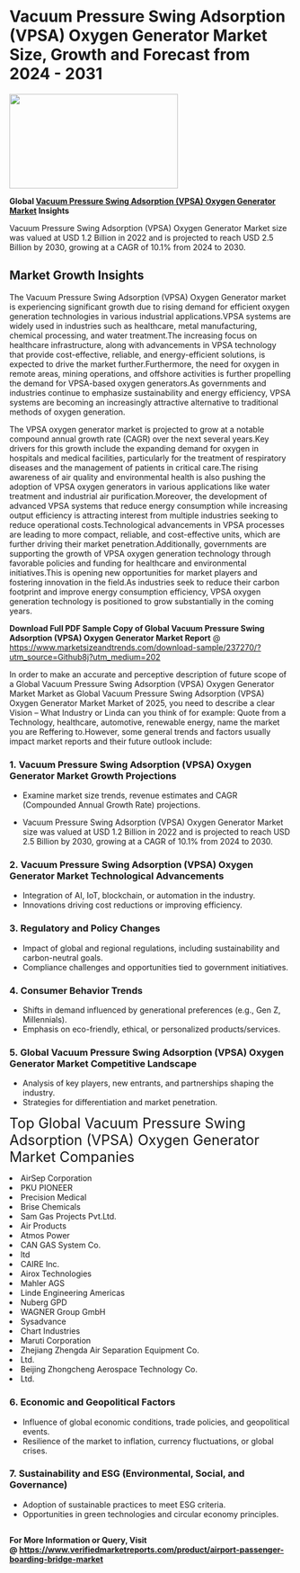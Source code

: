 <H1>Vacuum Pressure Swing Adsorption (VPSA) Oxygen Generator Market Size, Growth and Forecast from 2024 - 2031</H1><img class="aligncenter size-medium wp-image-584254" src="https://thirdeyenews.in/wp-content/uploads/2024/09/Global-Market-Research-300x168.jpeg" alt="" width="300" height="168" /><p><strong>Global&nbsp;<a href="https://www.marketsizeandtrends.com/download-sample/237270/?utm_source=Github8j?utm_medium=202">Vacuum Pressure Swing Adsorption (VPSA) Oxygen Generator Market</a> Insights</strong></p><p>Vacuum Pressure Swing Adsorption (VPSA) Oxygen Generator Market size was valued at USD 1.2 Billion in 2022 and is projected to reach USD 2.5 Billion by 2030, growing at a CAGR of 10.1% from 2024 to 2030.</p><p><h2>Market Growth Insights</h2> <p>The Vacuum Pressure Swing Adsorption (VPSA) Oxygen Generator market is experiencing significant growth due to rising demand for efficient oxygen generation technologies in various industrial applications.VPSA systems are widely used in industries such as healthcare, metal manufacturing, chemical processing, and water treatment.The increasing focus on healthcare infrastructure, along with advancements in VPSA technology that provide cost-effective, reliable, and energy-efficient solutions, is expected to drive the market further.Furthermore, the need for oxygen in remote areas, mining operations, and offshore activities is further propelling the demand for VPSA-based oxygen generators.As governments and industries continue to emphasize sustainability and energy efficiency, VPSA systems are becoming an increasingly attractive alternative to traditional methods of oxygen generation.</p> <p>The VPSA oxygen generator market is projected to grow at a notable compound annual growth rate (CAGR) over the next several years.Key drivers for this growth include the expanding demand for oxygen in hospitals and medical facilities, particularly for the treatment of respiratory diseases and the management of patients in critical care.The rising awareness of air quality and environmental health is also pushing the adoption of VPSA oxygen generators in various applications like water treatment and industrial air purification.Moreover, the development of advanced VPSA systems that reduce energy consumption while increasing output efficiency is attracting interest from multiple industries seeking to reduce operational costs.Technological advancements in VPSA processes are leading to more compact, reliable, and cost-effective units, which are further driving their market penetration.Additionally, governments are supporting the growth of VPSA oxygen generation technology through favorable policies and funding for healthcare and environmental initiatives.This is opening new opportunities for market players and fostering innovation in the field.As industries seek to reduce their carbon footprint and improve energy consumption efficiency, VPSA oxygen generation technology is positioned to grow substantially in the coming years.<p><span class=""><strong>Download Full PDF Sample Copy of Global Vacuum Pressure Swing Adsorption (VPSA) Oxygen Generator Market Report</strong> @ <a href="https://www.marketsizeandtrends.com/download-sample/237270/?utm_source=Github8j?utm_medium=202" target="_blank">https://www.marketsizeandtrends.com/download-sample/237270/?utm_source=Github8j?utm_medium=202</a></span></p><p>In order to make an accurate and perceptive description of future scope of a Global&nbsp;Vacuum Pressure Swing Adsorption (VPSA) Oxygen Generator Market Market as Global&nbsp;Vacuum Pressure Swing Adsorption (VPSA) Oxygen Generator Market Market of 2025, you need to describe a clear Vision &ndash; What Industry or Linda can you think of for example: Quote from a Technology, healthcare, automotive, renewable energy, name the market you are Reffering to.However, some general trends and factors usually impact market reports and their future outlook include:</p><h3>1.&nbsp;<strong>Vacuum Pressure Swing Adsorption (VPSA) Oxygen Generator Market Growth Projections</strong></h3><ul><li>Examine market size trends, revenue estimates and CAGR (Compounded Annual Growth Rate) projections.</li><li><p>Vacuum Pressure Swing Adsorption (VPSA) Oxygen Generator Market size was valued at USD 1.2 Billion in 2022 and is projected to reach USD 2.5 Billion by 2030, growing at a CAGR of 10.1% from 2024 to 2030.</p></li></ul><h3>2.&nbsp;<strong>Vacuum Pressure Swing Adsorption (VPSA) Oxygen Generator Market Technological Advancements</strong></h3><ul><li>Integration of AI, IoT, blockchain, or automation in the industry.</li><li>Innovations driving cost reductions or improving efficiency.</li></ul><h3>3.&nbsp;<strong>Regulatory and Policy Changes</strong></h3><ul><li>Impact of global and regional regulations, including sustainability and carbon-neutral goals.</li><li>Compliance challenges and opportunities tied to government initiatives.</li></ul><h3>4.&nbsp;<strong>Consumer Behavior Trends</strong></h3><ul><li>Shifts in demand influenced by generational preferences (e.g., Gen Z, Millennials).</li><li>Emphasis on eco-friendly, ethical, or personalized products/services.</li></ul><h3>5.&nbsp;<strong>Global Vacuum Pressure Swing Adsorption (VPSA) Oxygen Generator Market Competitive Landscape</strong></h3><ul><li>Analysis of key players, new entrants, and partnerships shaping the industry.</li><li>Strategies for differentiation and market penetration.</li></ul><p data-pm-slice="1 1 []"><span style="color: inherit; font-family: inherit; font-size: 25px;">Top Global Vacuum Pressure Swing Adsorption (VPSA) Oxygen Generator Market Companies</span></p><div class="" data-test-id=""><p><li>AirSep Corporation</li><li> PKU PIONEER</li><li> Precision Medical</li><li> Brise Chemicals</li><li> Sam Gas Projects Pvt.Ltd.</li><li> Air Products</li><li> Atmos Power</li><li> CAN GAS System Co.</li><li>ltd</li><li> CAIRE Inc.</li><li> Airox Technologies</li><li> Mahler AGS</li><li> Linde Engineering Americas</li><li> Nuberg GPD</li><li> WAGNER Group GmbH</li><li> Sysadvance</li><li> Chart Industries</li><li> Maruti Corporation</li><li> Zhejiang Zhengda Air Separation Equipment Co.</li><li> Ltd.</li><li> Beijing Zhongcheng Aerospace Technology Co.</li><li> Ltd.</li></p></div><h3>6.&nbsp;<strong>Economic and Geopolitical Factors</strong></h3><ul><li>Influence of global economic conditions, trade policies, and geopolitical events.</li><li>Resilience of the market to inflation, currency fluctuations, or global crises.</li></ul><h3>7.&nbsp;<strong>Sustainability and ESG (Environmental, Social, and Governance)</strong></h3><ul><li>Adoption of sustainable practices to meet ESG criteria.</li><li>Opportunities in green technologies and circular economy principles.</li></ul><h2><strong style="font-size: 14px;">For More Information or Query, Visit @&nbsp;</strong><a style="background-color: #ffffff; font-size: 14px;" href="https://www.marketsizeandtrends.com/report/vacuum-pressure-swing-adsorption-vpsa-oxygen-generator-market/" target="_blank">https://www.verifiedmarketreports.com/product/airport-passenger-boarding-bridge-market</a></h2>